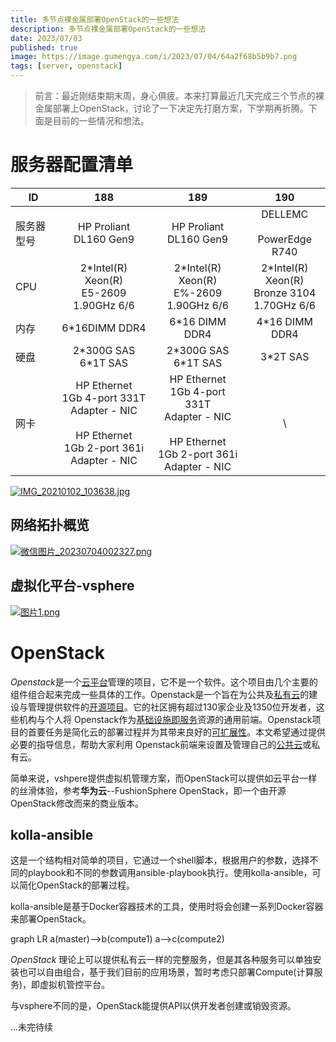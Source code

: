 ```yaml
---
title: 多节点裸金属部署OpenStack的一些想法
description: 多节点裸金属部署OpenStack的一些想法
date: 2023/07/03
published: true
image: https://image.gumengya.com/i/2023/07/04/64a2f68b5b9b7.png
tags: [server, openstack]
---
```


> 前言：最近刚结束期末周，身心俱疲。本来打算最近几天完成三个节点的裸金属部署上OpenStack，讨论了一下决定先打磨方案，下学期再折腾。下面是目前的一些情况和想法。

# 服务器配置清单

| ID         |                                                        188                                                         |                                                        189                                                         |                          190                          |
| ---------- | :----------------------------------------------------------------------------------------------------------------: | :----------------------------------------------------------------------------------------------------------------: | :---------------------------------------------------: |
| 服务器型号 |                                               HP Proliant DL160 Gen9                                               |                                               HP Proliant DL160 Gen9                                               |           DELLEMC<br /><br />PowerEdge R740           |
| CPU        |                                 2\*Intel(R) Xeon(R)<br />E5-2609<br />1.90GHz 6/6                                  |                                 2\*Intel(R) Xeon(R)<br />E%-2609<br />1.90GHz 6/6                                  | 2\*Intel(R) Xeon(R)<br />Bronze 3104<br />1.70GHz 6/6 |
| 内存       |                                                   6\*16DIMM DDR4                                                   |                                                  6\*16 DIMM DDR4                                                   |                    4\*16 DIMM DDR4                    |
| 硬盘       |                                             2\*300G SAS<br />6\*1T SAS                                             |                                             2\*300G SAS<br />6\*1T SAS                                             |                       3\*2T SAS                       |
| 网卡       | HP Ethernet<br />1Gb 4-port 331T<br />Adapter - NIC<br /><br />HP Ethernet<br />1Gb 2-port 361i<br />Adapter - NIC | HP Ethernet<br />1Gb 4-port 331T<br />Adapter - NIC<br /><br />HP Ethernet<br />1Gb 2-port 361i<br />Adapter - NIC |                          \                            |

[![IMG_20210102_103638.jpg](https://image.gumengya.com/i/2023/07/04/64a2f5900abd7.jpg '服务器实物')](https://image.gumengya.com/i/2023/07/04/64a2f5900abd7.jpg '服务器实物')

## 网络拓扑概览

[![微信图片_20230704002327.png](https://image.gumengya.com/i/2023/07/04/64a2f6105210c.png)](https://image.gumengya.com/i/2023/07/04/64a2f6105210c.png '网络拓扑概览')

## 虚拟化平台-vsphere

[![图片1.png](https://image.gumengya.com/i/2023/07/04/64a2f68b5b9b7.png)](https://image.gumengya.com/i/2023/07/04/64a2f68b5b9b7.png)

# OpenStack

*Openstack*是一个[云平台](https://baike.baidu.com/item/%E4%BA%91%E5%B9%B3%E5%8F%B0/3963188?fromModule=lemma_inlink)管理的项目，它不是一个软件。这个项目由几个主要的组件组合起来完成一些具体的工作。Openstack是一个旨在为公共及[私有云](https://baike.baidu.com/item/%E7%A7%81%E6%9C%89%E4%BA%91/7998789?fromModule=lemma_inlink)的建设与管理提供软件的[开源项目](https://baike.baidu.com/item/%E5%BC%80%E6%BA%90%E9%A1%B9%E7%9B%AE/3406069?fromModule=lemma_inlink)。它的社区拥有超过130家企业及1350位开发者，这些机构与个人将 Openstack作为[基础设施即服务](https://baike.baidu.com/item/%E5%9F%BA%E7%A1%80%E8%AE%BE%E6%96%BD%E5%8D%B3%E6%9C%8D%E5%8A%A1/22700884?fromModule=lemma_inlink)资源的通用前端。Openstack项目的首要任务是简化云的部署过程并为其带来良好的[可扩展性](https://baike.baidu.com/item/%E5%8F%AF%E6%89%A9%E5%B1%95%E6%80%A7/8669999?fromModule=lemma_inlink)。本文希望通过提供必要的指导信息，帮助大家利用 Openstack前端来设置及管理自己的[公共云](https://baike.baidu.com/item/%E5%85%AC%E5%85%B1%E4%BA%91/10397972?fromModule=lemma_inlink)或私有云。

简单来说，vshpere提供虚拟机管理方案，而OpenStack可以提供如云平台一样的丝滑体验，参考**华为云**--FushionSphere OpenStack，即一个由开源OpenStack修改而来的商业版本。

## kolla-ansible

这是一个结构相对简单的项目，它通过一个shell脚本，根据用户的参数，选择不同的playbook和不同的参数调用ansible-playbook执行。使用kolla-ansible，可以简化OpenStack的部署过程。

kolla-ansible是基于Docker容器技术的工具，使用时将会创建一系列Docker容器来部署OpenStack。

<mermaid>
graph LR
a(master)-->b(compute1)
a-->c(compute2)
</mermaid>

_OpenStack_ 理论上可以提供私有云一样的完整服务，但是其各种服务可以单独安装也可以自由组合，基于我们目前的应用场景，暂时考虑只部署Compute(计算服务)，即虚拟机管控平台。

与vsphere不同的是，OpenStack能提供API以供开发者创建或销毁资源。

...未完待续
